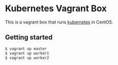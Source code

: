 # Kubernetes Vagrant Box

This is a vagrant box that runs [kubernetes](www.kubernetes.io) in CentOS.

## Getting started

```bash
$ vagrant up master
$ vagrant up worker1
$ vagrant up worker2
```
